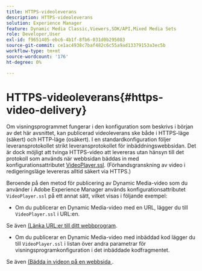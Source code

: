 ```yaml
---
title: HTTPS-videoleverans
description: HTTPS-videoleverans
solution: Experience Manager
feature: Dynamic Media Classic,Viewers,SDK/API,Mixed Media Sets
role: Developer,User
exl-id: f9651405-ebc6-4b1f-8fb6-031d0b295083
source-git-commit: ce1ac4938c7baf482c6c55a9ad13379153a3ec5b
workflow-type: tm+mt
source-wordcount: '176'
ht-degree: 0%

---
```


# HTTPS-videoleverans{#https-video-delivery}

<!-- >[!NOTE]
>
>Secure Video Delivery only applies to AEM 6.2 with the installation of [Feature Pack-13480](https://www.adobeaemcloud.com/content/marketplace/marketplaceProxy.html?packagePath=/content/companies/public/adobe/packages/cq620/featurepack/cq-6.2.0-featurepack-13480) and to AEM 6.1 with installation of [Feature Pack NPR-15011](https://www.adobeaemcloud.com/content/marketplace/marketplaceProxy.html?packagePath=/content/companies/public/adobe/packages/cq610/featurepack/cq-6.1.0-featurepack-15011). -->

Om visningsprogrammet fungerar i den konfiguration som beskrivs i början av det här avsnittet, kan publicerad videoleverans ske både i HTTPS-läge (säkert) och HTTP-läge (osäkert). I en standardkonfiguration följer leveransprotokollet strikt leveransprotokollet för inbäddningswebbsidan. Det är dock möjligt att tvinga HTTPS-video att levereras utan hänsyn till det protokoll som används när webbsidan bäddas in med konfigurationsattributet [VideoPlayer.ssl](../../c-html5-s7-aem-asset-viewers/c-html5-mixedmedia-viewer-about/r-html5-mixedmedia-viewer-config-attrib/r-html5-mixedmedia-viewer-config-attrib-videoplayer-ssl.md#reference-df0a29aa8a584cebaaa1c7bb6fab362e). (Förhandsgranskning av video i redigeringsläge levereras alltid säkert via HTTPS.)

Beroende på den metod för publicering av Dynamic Media-video som du använder i Adobe Experience Manager används konfigurationsattributet `VideoPlayer.ssl` på ett annat sätt, vilket visas i följande exempel:

* Om du publicerar en Dynamic Media-video med en URL, lägger du till `VideoPlayer.ssl` i URL:en.

<!-- For example, to force secure video delivery, you append `&VideoPlayer.ssl=on` to the end of the following viewer URL example: -->

<!--

  ```
  https://demos-pub.assetsadobe.com/etc/dam/viewers/s7viewers/html5/MixedMediaViewer.html?asset=%2Fcontent%2Fdam%2FGeometrixx-Outdoors-New-Launch%2Fbackpack%2Fbackpack_mixed_media&config=/etc/dam/presets/viewer/MixedMedia_light&serverUrl=https%3A%2F%2Fadobedemo62-h.assetsadobe.com%2Fis%2Fimage%2F&contenturl=%2F&config2=/etc/dam/presets/analytics&videoserverurl=https://gateway-na.assetsadobe.com/DMGateway/public/demoCo&VideoPlayer.ssl=on
  ```

-->

Se även [(Länka URL:er till ditt webbprogram](https://experienceleague.adobe.com/docs/experience-manager-65/assets/dynamic/linking-urls-to-yourwebapplication.html?lang=sv-SE#dynamic).

* Om du publicerar en Dynamic Media-video med inbäddad kod lägger du till `VideoPlayer.ssl` i listan över andra parametrar för visningsprogramkonfiguration i det inbäddade kodfragmentet.

<!-- For example, to force HTTPS video delivery, you append `&VideoPlayer.ssl=on` as in the following example: -->

<!--

  ```
  <style type="text/css"> 
   #s7mixedmedia_div.s7mixedmediaviewer{ 
     width:100%;  
     height:auto; 
   } 
  </style> 
  <script type="text/javascript" src="https://demos-pub.assetsadobe.com/etc/dam/viewers/s7viewers/html5/js/MixedMediaViewer.js"></script> 
  <div id="s7mixedmedia_div"></div> 
  <script type="text/javascript"> 
   var s7mixedmediaviewer = new s7viewers.MixedMediaViewer({ 
    "containerId" : "s7mixedmedia_div", 
    "params" : {  
     "VideoPlayer.ssl" : "on", 
     "serverurl" : "https://adobedemo62-h.assetsadobe.com/is/image", 
     "contenturl" : "https://demos-pub.assetsadobe.com/",  
     "config" : "/etc/dam/presets/viewer/MixedMedia_light", 
     "config2": "/etc/dam/presets/analytics", 
     "videoserverurl": "https://gateway-na.assetsadobe.com/DMGateway/public/demoCo", 
     "asset" : "/content/dam/Geometrixx-Outdoors-New-Launch/backpack/backpack_mixed_media" } 
   }).init(); 
  </script>
  ```

-->

Se även [(Bädda in videon på en webbsida &#x200B;](https://experienceleague.adobe.com/docs/experience-manager-65/assets/dynamic/linking-urls-to-yourwebapplication.html?lang=sv-SE#dynamic).
